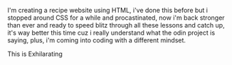 I'm creating a recipe website using HTML, i've done this before but i stopped around CSS for a while and procastinated, now i'm back stronger than ever and ready to speed blitz through all these lessons and catch up, it's way better this time cuz i really understand what the odin project is saying, plus, i'm coming into coding with a different mindset.

This is Exhilarating